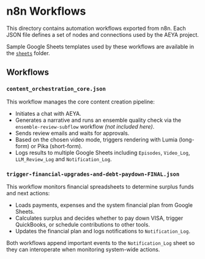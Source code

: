 # n8n Workflows

This directory contains automation workflows exported from n8n. Each JSON file defines a set of nodes and connections used by the AEYA project.

Sample Google Sheets templates used by these workflows are available in the [`sheets`](sheets) folder.

## Workflows

### `content_orchestration_core.json`
This workflow manages the core content creation pipeline:
- Initiates a chat with AEYA.
- Generates a narrative and runs an ensemble quality check via the `ensemble-review-subflow` workflow *(not included here)*.
- Sends review emails and waits for approvals.
- Based on the chosen video mode, triggers rendering with Lumia (long-form) or Pika (short-form).
- Logs results to multiple Google Sheets including `Episodes`, `Video_Log`, `LLM_Review_Log` and `Notification_Log`.

### `trigger-financial-upgrades-and-debt-paydown-FINAL.json`
This workflow monitors financial spreadsheets to determine surplus funds and next actions:
- Loads payments, expenses and the system financial plan from Google Sheets.
- Calculates surplus and decides whether to pay down VISA, trigger QuickBooks, or schedule contributions to other tools.
- Updates the financial plan and logs notifications to `Notification_Log`.

Both workflows append important events to the `Notification_Log` sheet so they can interoperate when monitoring system-wide actions.

